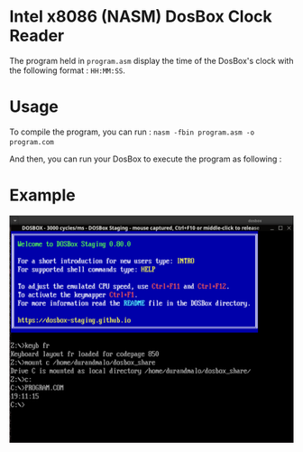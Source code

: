 # Intel x8086 (NASM) DosBox Clock Reader

The program held in `program.asm` display the time of the DosBox's clock with the following format : `HH:MM:SS`.

# Usage

To compile the program, you can run :
`nasm -fbin program.asm -o program.com`

And then, you can run your DosBox to execute the program as following :

# Example

![assets/dosbox.png](assets/dosbox.png)
